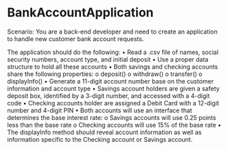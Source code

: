 # BankAccountApplication

Scenario: You are a back-end developer and need to create an application to handle new customer bank account requests.

The application should do the following:
•	Read a .csv file of names, social security numbers, account type, and initial deposit
•	Use a proper data structure to hold all these accounts
•	Both savings and checking accounts share the following properties:
  o	deposit()
  o	withdraw()
  o	transfer()
  o	displayInfo()
•	Generate a 11-digit account number base on the customer information and account type
•	Savings account holders are given a safety deposit box, identified by a 3-digit number, and accessed with a 4-digit code
•	Checking accounts holder are assigned a Debit Card with a 12-digit number and 4-digit PIN
•	Both accounts will use an interface that determines the base interest rate:
  o	Savings accounts will use 0.25 points less than the base rate
  o	Checking accounts will use 15% of the base rate
•	The displayInfo method should reveal account information as well as information specific to the Checking account or Savings account.
